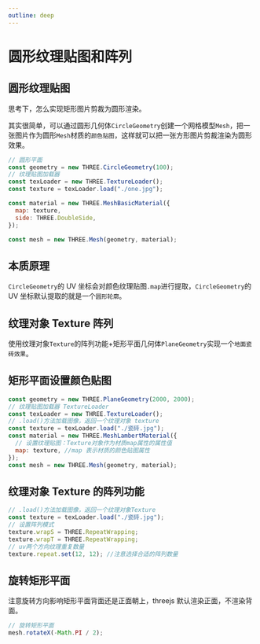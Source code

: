 ```yaml
---
outline: deep
---
```


# 圆形纹理贴图和阵列

## 圆形纹理贴图

思考下，怎么实现矩形图片剪裁为圆形渲染。

其实很简单，可以通过圆形几何体`CircleGeometry`创建一个网格模型`Mesh`，把一张图片作为圆形`Mesh`材质的`颜色贴图`，这样就可以把一张方形图片剪裁渲染为圆形效果。

```js
// 圆形平面
const geometry = new THREE.CircleGeometry(100);
// 纹理贴图加载器
const texLoader = new THREE.TextureLoader();
const texture = texLoader.load("./one.jpg");

const material = new THREE.MeshBasicMaterial({
  map: texture,
  side: THREE.DoubleSide,
});

const mesh = new THREE.Mesh(geometry, material);
```

## 本质原理

`CircleGeometry`的 UV 坐标会对颜色纹理贴图`.map`进行提取，`CircleGeometry`的 UV 坐标默认提取的就是一个`圆形轮廓`。

## 纹理对象 Texture 阵列

使用纹理对象`Texture`的阵列功能+矩形平面几何体`PlaneGeometry`实现一个`地面瓷砖效果`。

## 矩形平面设置颜色贴图

```js
const geometry = new THREE.PlaneGeometry(2000, 2000);
// 纹理贴图加载器 TextureLoader
const texLoader = new THREE.TextureLoader();
// .load()方法加载图像，返回一个纹理对象 texture
const texture = texLoader.load("./瓷砖.jpg");
const material = new THREE.MeshLambertMaterial({
  // 设置纹理贴图：Texture对象作为材质map属性的属性值
  map: texture, //map 表示材质的颜色贴图属性
});
const mesh = new THREE.Mesh(geometry, material);
```

## 纹理对象 Texture 的阵列功能

```js
// .load()方法加载图像，返回一个纹理对象Texture
const texture = texLoader.load("./瓷砖.jpg");
// 设置阵列模式
texture.wrapS = THREE.RepeatWrapping;
texture.wrapT = THREE.RepeatWrapping;
// uv两个方向纹理重复数量
texture.repeat.set(12, 12); //注意选择合适的阵列数量
```

## 旋转矩形平面

注意旋转方向影响矩形平面背面还是正面朝上，threejs 默认渲染正面，不渲染背面。

```js
// 旋转矩形平面
mesh.rotateX(-Math.PI / 2);
```
